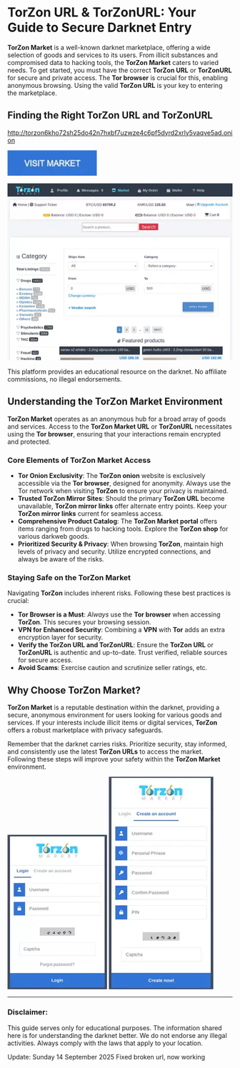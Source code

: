 # TorZon URL & TorZonURL: Your Guide to Secure Darknet Entry

**TorZon Market** is a well-known darknet marketplace, offering a wide selection of goods and services to its users. From illicit substances and compromised data to hacking tools, the **TorZon Market** caters to varied needs. To get started, you must have the correct **TorZon URL** or **TorZonURL** for secure and private access. The **Tor browser** is crucial for this, enabling anonymous browsing. Using the valid **TorZon URL** is your key to entering the marketplace.

## Finding the Right TorZon URL and TorZonURL

http://torzon6kho72sh25do42n7hxbf7uzwze4c6pf5dyrd2xrly5vaqve5ad.onion

[<img src="/static/live.webp" width="200">](http://torzon6kho72sh25do42n7hxbf7uzwze4c6pf5dyrd2xrly5vaqve5ad.onion)

<a href="http://torzon6kho72sh25do42n7hxbf7uzwze4c6pf5dyrd2xrly5vaqve5ad.onion"><img src="/static/document.webp" alt="TorZon URL" style="max-width: 100%;"></a>

This platform provides an educational resource on the darknet. No affiliate commissions, no illegal endorsements.

## Understanding the TorZon Market Environment

**TorZon Market** operates as an anonymous hub for a broad array of goods and services. Access to the **TorZon Market URL** or **TorZonURL** necessitates using the **Tor browser**, ensuring that your interactions remain encrypted and protected.

### Core Elements of TorZon Market Access

*   **Tor Onion Exclusivity**: The **TorZon onion** website is exclusively accessible via the **Tor browser**, designed for anonymity. Always use the Tor network when visiting **TorZon** to ensure your privacy is maintained.
*   **Trusted TorZon Mirror Sites**: Should the primary **TorZon URL** become unavailable, **TorZon mirror links** offer alternate entry points. Keep your **TorZon mirror links** current for seamless access.
*   **Comprehensive Product Catalog**: The **TorZon Market portal** offers items ranging from drugs to hacking tools. Explore the **TorZon shop** for various darkweb goods.
*   **Prioritized Security & Privacy**: When browsing **TorZon**, maintain high levels of privacy and security. Utilize encrypted connections, and always be aware of the risks.

### Staying Safe on the TorZon Market

Navigating **TorZon** includes inherent risks. Following these best practices is crucial:

*   **Tor Browser is a Must**: *Always* use the **Tor browser** when accessing **TorZon**. This secures your browsing session.
*   **VPN for Enhanced Security**: Combining a **VPN** with **Tor** adds an extra encryption layer for security.
*   **Verify the TorZon URL and TorZonURL**: Ensure the **TorZon URL** or **TorZonURL** is authentic and up-to-date. Trust verified, reliable sources for secure access.
*   **Avoid Scams**: Exercise caution and scrutinize seller ratings, etc.

## Why Choose TorZon Market?

**TorZon Market** is a reputable destination within the darknet, providing a secure, anonymous environment for users looking for various goods and services. If your interests include illicit items or digital services, **TorZon** offers a robust marketplace with privacy safeguards.

Remember that the darknet carries risks. Prioritize security, stay informed, and consistently use the latest **TorZon URLs** to access the market. Following these steps will improve your safety within the **TorZon Market** environment.

<a href="http://torzon6kho72sh25do42n7hxbf7uzwze4c6pf5dyrd2xrly5vaqve5ad.onion"><img src="/static/font.webp" alt="TorZon Market Login" style="max-width: 100%;"></a>
<a href="http://torzon6kho72sh25do42n7hxbf7uzwze4c6pf5dyrd2xrly5vaqve5ad.onion"><img src="/static/fit.webp" alt="TorZon Market Register" style="max-width: 100%;"></a>

---

### Disclaimer:

This guide serves only for educational purposes. The information shared here is for understanding the darknet better. We do not endorse any illegal activities. Always comply with the laws that apply to your location.

Update:  Sunday 14 September 2025 Fixed broken url, now working